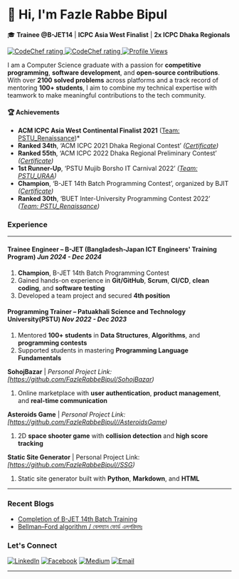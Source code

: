 # 👋 Hi, I'm Fazle Rabbe Bipul  

🎓 **Trainee @B-JET14** | **ICPC Asia West Finalist** | **2x ICPC Dhaka Regionals**  

<p align="left">
  <a href="https://codeforces.com/profile/__FireBlade__">
    <img src="https://img.shields.io/badge/Codeforces-Rating%201439-Cyan" alt="CodeChef rating" />
  </a>
  <a href="https://www.codechef.com/users/bipul_15">
    <img src="https://img.shields.io/badge/CodeChef-Rating%201780-orange" alt="CodeChef rating" />
  </a>
  <a href="https://github.com/FazleRabbeBipul">
    <img src="https://komarev.com/ghpvc/?username=FazleRabbeBipul" alt="Profile Views" />
  </a>
</p>

I am a Computer Science graduate with a passion for **competitive programming**, **software development**, and **open-source contributions**. With over **2100 solved problems** across platforms and a track record of mentoring **100+ students**, I aim to combine my technical expertise with teamwork to make meaningful contributions to the tech community.  

#### 🏆 Achievements  
- **ACM ICPC Asia West Continental Finalist 2021** ([Team: PSTU_Renaissance](https://icpc.codedrills.io/contests/icpc-asia-west-continent-finals-2021/teams/26051))*  
- **Ranked 34th**, ‘ACM ICPC 2021 Dhaka Regional Contest’ *([Certificate](https://drive.google.com/file/d/1UaAdczPvCWPW5EmS3jPg0OhpBgSha6oi/view))*  
- **Ranked 55th**, ‘ACM ICPC 2022 Dhaka Regional Preliminary Contest’ *([Certificate](https://drive.google.com/file/d/1hsaiVMEbJ6VeaDZ1dDZUUGUHtiqK_g7N/view))*  
- **1st Runner-Up**, ‘PSTU Mujib Borsho IT Carnival 2022’ *([Team: PSTU_URAA](https://www.coderoj.com/c/pstu-intra-2022/arena/standings))*  
- **Champion**, ‘B-JET 14th Batch Programming Contest’, organized by BJIT *([Certificate](https://drive.google.com/file/d/1eSJPRXIeXKm6C92OwiHY_EPhn84cMh6x/view))*  
- **Ranked 30th**, ‘BUET Inter-University Programming Contest 2022’ *([Team: PSTU_Renaissance](https://toph.co/c/buet-inter-university-2022/standings))*  



### Experience
---

#### **Trainee Engineer** – **B-JET (Bangladesh-Japan ICT Engineers' Training Program)**  *Jun 2024 - Dec 2024* 
1. **Champion**, B-JET 14th Batch Programming Contest
2. Gained hands-on experience in **Git/GitHub**, **Scrum**, **CI/CD**, **clean coding**, and **software testing**
3. Developed a team project and secured **4th position**  

#### **Programming Trainer** – **Patuakhali Science and Technology University(PSTU)**  *Nov 2022 - Dec 2023*
1. Mentored **100+ students** in **Data Structures**, **Algorithms**, and **programming contests**
2. Supported students in mastering **Programming Language Fundamentals**

**SohojBazar** |  _Personal Project Link:_  _[https://github.com/FazleRabbeBipul/SohojBazar)_ 
1. Online marketplace with **user authentication**, **product management**, and **real-time communication**

**Asteroids Game** | _Personal Project Link:_  _[https://github.com/FazleRabbeBipul//AsteroidsGame)_  
1. 2D **space shooter game** with **collision detection** and **high score tracking**

**Static Site Generator** | Personal Project Link: _[https://github.com/FazleRabbeBipul//SSG)_  
1. Static site generator built with **Python**, **Markdown**, and **HTML**

---

### Recent Blogs
- [Completion of B-JET 14th Batch Training](https://www.linkedin.com/posts/fazle-rabbe-bipul_bjet-ictengineering-professionalgrowth-activity-7278447079323000834-YASX?utm_source=social_share_send&utm_medium=member_desktop_web)
- [Bellman–Ford algorithm / বেলম্যান ফোর্ড এলগরিদমঃ](https://medium.com/@rabbecse1677/bellman-ford-algorithm-বেলম্যান-ফোর্ড-এলগরিদমঃ-e9a0ba0427c8)
  
### Let's Connect  
[![LinkedIn](https://img.shields.io/badge/LinkedIn-Connect-blue?style=flat-square&logo=linkedin)](https://linkedin.com/in/fazle-rabbe-bipul)  [![Facebook](https://img.shields.io/badge/Facebook-Profile-blue?style=flat-square&logo=facebook)](https://facebook.com/fazlerabbe.bipul.7/)  [![Medium](https://img.shields.io/badge/Medium-Blog-black?style=flat-square&logo=medium)](https://medium.com/@rabbecse1677)  [![Email](https://img.shields.io/badge/Gmail-Contact-red?style=flat-square&logo=gmail)](mailto:rabbecse1677@gmail.com)

---
